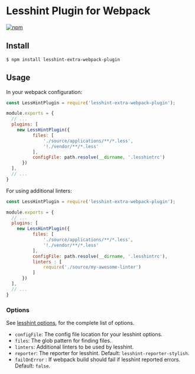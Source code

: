 # Lesshint Plugin for Webpack

[![npm](https://img.shields.io/npm/v/lesshint-extra-webpack-plugin.svg)](https://www.npmjs.com/package/lesshint-extra-webpack-plugin)


## Install

```console
$ npm install lesshint-extra-webpack-plugin
```

## Usage

In your webpack configuration:

```js
const LessHintPlugin = require('lesshint-extra-webpack-plugin');

module.exports = {
  // ...
  plugins: [
    new LessHintPlugin({
          files: [
              './source/applications/**/*.less',
              '!./vendor/**/*.less'
          ],
          configFile: path.resolve(__dirname, '.lesshintrc')
      })
  ],
  // ...
}
```

For using additional linters:

```js
const LessHintPlugin = require('lesshint-extra-webpack-plugin');

module.exports = {
  // ...
  plugins: [
    new LessHintPlugin({
          files: [
              './source/applications/**/*.less',
              '!./vendor/**/*.less'
          ],
          configFile: path.resolve(__dirname, '.lesshintrc'),
          linters : [
              require('./source/my-awesome-linter')
          ]
      })
  ],
  // ...
}
```

### Options

See [lesshint options](https://www.npmjs.com/package/lesshint#configuration), for the complete list of options.

* `configFile`: The config file location for your lesshint options.
* `files`: The glob pattern for finding files.
* `linters`: Additional linters to be used by lesshint.
* `reporter`: The reporter for lesshint. Default: `lesshint-reporter-stylish`.
* `failOnError` : If webpack build should fail if lesshint reported errors. Default: `false`.